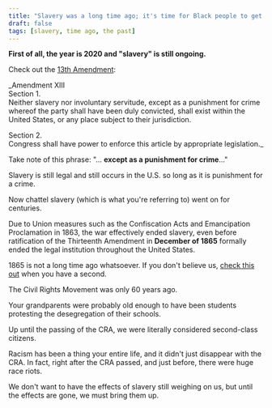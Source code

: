```yaml
---
title: "Slavery was a long time ago; it's time for Black people to get over it already. Stop holding on to the past."
draft: false
tags: [slavery, time ago, the past]
---
```


**First of all, the year is 2020 and "slavery" is still ongoing.**  
  
Check out the [13th Amendment](https://www.law.cornell.edu/constitution/amendmentxiii):  
  
_Amendment XIII  
Section 1.  
Neither slavery nor involuntary servitude, except as a punishment for crime whereof the party shall have been duly convicted, shall exist within the United States, or any place subject to their jurisdiction.  
  
Section 2.  
Congress shall have power to enforce this article by appropriate legislation._  
  
Take note of this phrase: "... **except as a punishment for crime**..."  
  
Slavery is still legal and still occurs in the U.S. so long as it is punishment for a crime.  
  
Now chattel slavery (which is what you're referring to) went on for centuries.  
  
Due to Union measures such as the Confiscation Acts and Emancipation Proclamation in 1863, the war effectively ended slavery, even before ratification of the Thirteenth Amendment in **December of 1865** formally ended the legal institution throughout the United States.  
  
1865 is not a long time ago whatsoever. If you don't believe us, [check this out](https://waitbutwhy.com/2013/08/putting-time-in-perspective.html) when you have a second.  
  
The Civil Rights Movement was only 60 years ago.  
  
Your grandparents were probably old enough to have been students protesting the desegregation of their schools.  
  
Up until the passing of the CRA, we were literally considered second-class citizens.  
  
Racism has been a thing your entire life, and it didn't just disappear with the CRA. In fact, right after the CRA passed, and just before, there were huge race riots.  
  
We don't want to have the effects of slavery still weighing on us, but until the effects are gone, we must bring them up.

